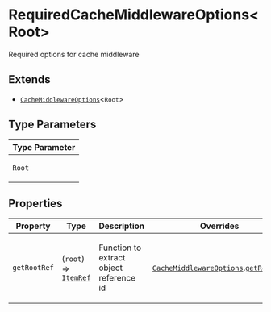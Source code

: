 # RequiredCacheMiddlewareOptions\<Root\>

Required options for cache middleware

## Extends

- [`CacheMiddlewareOptions`](CacheMiddlewareOptions.md)\<`Root`\>

## Type Parameters

<table>
<thead>
<tr>
<th>Type Parameter</th>
</tr>
</thead>
<tbody>
<tr>
<td>

`Root`

</td>
</tr>
</tbody>
</table>

## Properties

<table>
<thead>
<tr>
<th>Property</th>
<th>Type</th>
<th>Description</th>
<th>Overrides</th>
</tr>
</thead>
<tbody>
<tr>
<td>

<a id="getrootref"></a> `getRootRef`

</td>
<td>

(`root`) => [`ItemRef`](../type-aliases/ItemRef.md)

</td>
<td>

Function to extract object reference id

</td>
<td>

[`CacheMiddlewareOptions`](CacheMiddlewareOptions.md).[`getRootRef`](CacheMiddlewareOptions.md#getrootref)

</td>
</tr>
</tbody>
</table>
